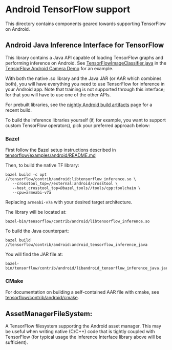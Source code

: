 # Android TensorFlow support

This directory contains components geared towards supporting TensorFlow on
Android.

## Android Java Inference Interface for TensorFlow

This library contains a Java API capable of loading TensorFlow graphs and
performing inference on Android. See [TensorFlowImageClassifier.java](../../examples/android/src/org/tensorflow/demo/TensorFlowImageClassifier.java)
in the [TensorFlow Android Camera Demo](../../examples/android) for an example.

With both the native .so library and the Java JAR (or AAR which combines both),
you will have everything you need to use TensorFlow for inference in your
Android app. Note that training is not supported through this interface; for
that you will have to use one of the other APIs.

For prebuilt libraries, see the
[nightly Android build artifacts](https://ci.tensorflow.org/view/Nightly/job/nightly-android/)
page for a recent build.

To build the inference libraries yourself (if, for example, you want to support
custom TensorFlow operators), pick your preferred approach below:

### Bazel

First follow the Bazel setup instructions described in
[tensorflow/examples/android/README.md](../../examples/android/README.md)

Then, to build the native TF library:

```
bazel build -c opt //tensorflow/contrib/android:libtensorflow_inference.so \
   --crosstool_top=//external:android/crosstool \
   --host_crosstool_top=@bazel_tools//tools/cpp:toolchain \
   --cpu=armeabi-v7a
```

Replacing `armeabi-v7a` with your desired target architecture.

The library will be located at:

```
bazel-bin/tensorflow/contrib/android/libtensorflow_inference.so
```

To build the Java counterpart:

```
bazel build //tensorflow/contrib/android:android_tensorflow_inference_java
```

You will find the JAR file at:

```
bazel-bin/tensorflow/contrib/android/libandroid_tensorflow_inference_java.jar
```

### CMake

For documentation on building a self-contained AAR file with cmake, see
[tensorflow/contrib/android/cmake](cmake).


## AssetManagerFileSystem:

A TensorFlow filesystem supporting the Android asset manager. This may be
useful when writing native (C/C++) code that is tightly coupled with TensorFlow
(for typical usage the Inference Interface library above will be sufficient).
